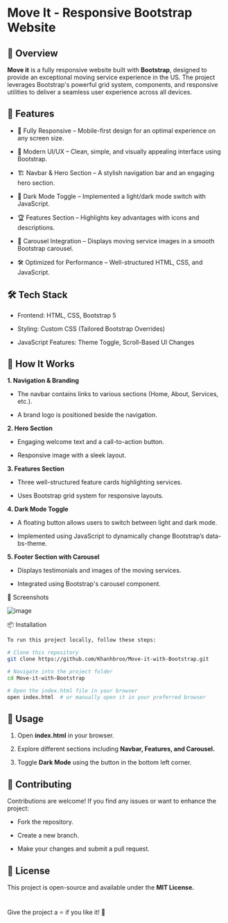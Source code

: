 # Move It - Responsive Bootstrap Website

## 🚀 Overview

<b>Move it</b> is a fully responsive website built with <b>Bootstrap</b>, designed to provide an exceptional moving service experience in the US. The project leverages Bootstrap's powerful grid system, components, and responsive utilities to deliver a seamless user experience across all devices.

## 🎯 Features

- 📱 Fully Responsive – Mobile-first design for an optimal experience on any screen size.

- 🎨 Modern UI/UX – Clean, simple, and visually appealing interface using Bootstrap.

- 🏗 Navbar & Hero Section – A stylish navigation bar and an engaging hero section.

- 🔄 Dark Mode Toggle – Implemented a light/dark mode switch with JavaScript.

- 🏆 Features Section – Highlights key advantages with icons and descriptions.

- 🎠 Carousel Integration – Displays moving service images in a smooth Bootstrap carousel.

- 🛠 Optimized for Performance – Well-structured HTML, CSS, and JavaScript.

## 🛠 Tech Stack

- Frontend: HTML, CSS, Bootstrap 5

- Styling: Custom CSS (Tailored Bootstrap Overrides)

- JavaScript Features: Theme Toggle, Scroll-Based UI Changes

## 📌 How It Works

<b>1. Navigation & Branding</b>

- The navbar contains links to various sections (Home, About, Services, etc.).

- A brand logo is positioned beside the navigation.

<b>2. Hero Section</b>

- Engaging welcome text and a call-to-action button.

- Responsive image with a sleek layout.

<b>3. Features Section</b>

- Three well-structured feature cards highlighting services.

- Uses Bootstrap grid system for responsive layouts.

<b>4. Dark Mode Toggle</b>

- A floating button allows users to switch between light and dark mode.

- Implemented using JavaScript to dynamically change Bootstrap’s data-bs-theme.

<b>5. Footer Section with Carousel</b>

- Displays testimonials and images of the moving services.

- Integrated using Bootstrap's carousel component.

📸 Screenshots

![image](https://github.com/user-attachments/assets/b862a9c7-46e8-4b79-80e6-e15104fba24f)


📦 Installation
```bash
To run this project locally, follow these steps:

# Clone this repository
git clone https://github.com/Khanhbroo/Move-it-with-Bootstrap.git

# Navigate into the project folder
cd Move-it-with-Bootstrap

# Open the index.html file in your browser
open index.html  # or manually open it in your preferred browser
```

## 🚀 Usage

1. Open <b>index.html</b> in your browser.

2. Explore different sections including <b>Navbar, Features, and Carousel.</b>

3. Toggle <b>Dark Mode</b> using the button in the bottom left corner.

## 🤝 Contributing

Contributions are welcome! If you find any issues or want to enhance the project:

- Fork the repository.

- Create a new branch.

- Make your changes and submit a pull request.

## 📜 License

This project is open-source and available under the <b>MIT License.</b>
#
Give the project a ⭐ if you like it! 🚀
